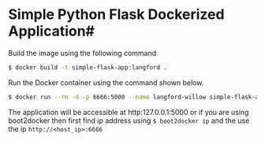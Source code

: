 # Simple Python Flask Dockerized Application#

Build the image using the following command

```bash
$ docker build -t simple-flask-app:langford .
```

Run the Docker container using the command shown below.

```bash
$ docker run --rm -d -p 6666:5000 --name langford-willow simple-flask-app:langford
```

The application will be accessible at http:127.0.0.1:5000 or if you are using boot2docker then first find ip address using `$ boot2docker ip` and the use the ip `http://<host_ip>:6666`
